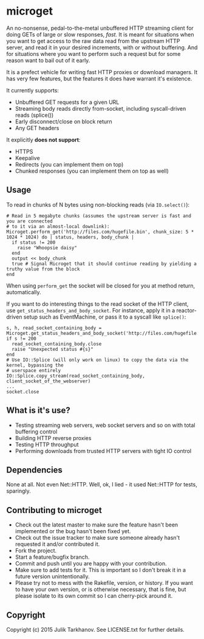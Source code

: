 # microget

An no-nonsense, pedal-to-the-metal unbuffered HTTP streaming client for doing GETs of large or slow responses, _fast._
It is meant for situations when you want to get access to the raw data read from the upstream HTTP server,
and read it in your desired increments, with or without buffering. And for situations where you want to
perform such a request but for some reason want to bail out of it early.

It is a prefect vehicle for writing fast HTTP proxies or download managers. It has very few features, but
the features it does have warrant it's existence.

It currently supports:

* Unbuffered GET requests for a given URL
* Streaming body reads directly from-socket, including syscall-driven reads (splice())
* Early disconnect/close on block return
* Any GET headers

It explicitly __does not support__:

* HTTPS
* Keepalive
* Redirects (you can implement them on top)
* Chunked responses (you can implement them on top as well)

## Usage

To read in chunks of N bytes using non-blocking reads (via `IO.select()`):

    # Read in 5 megabyte chunks (assumes the upstream server is fast and you are connected
    # to it via an almost-local downlink):
    Microget.perform_get('http://files.com/hugefile.bin', chunk_size: 5 * 1024 * 1024) do | status, headers, body_chunk |
      if status != 200
        raise "Whoopsie daisy"
      end
      output << body_chunk
      true # Signal Microget that it should continue reading by yielding a truthy value from the block
    end

When using `perform_get` the socket will be closed for you at method return, automatically.
  
If you want to do interesting things to the read socket of the HTTP client, use `get_status_headers_and_body_socket`.
For instance, apply it in a reactor-driven setup such as EventMachine, or pass it to a syscall like `splice()`:

    s, h, read_socket_containing_body = Microget.get_status_headers_and_body_socket('http://files.com/hugefile.bin')
    if s != 200
      read_socket_containing_body.close
      raise "Unexpected status #{s}"
    end
    # Use IO::Splice (will only work on linux) to copy the data via the kernel, bypassing the
    # userspace entirely
    IO::Splice.copy_stream(read_socket_containing_body, client_socket_of_the_webserver)
    ...
    socket.close

## What is it's use?

* Testing streaming web servers, web socket servers and so on  with total buffering control
* Building HTTP reverse proxies
* Testing HTTP throughput
* Performing downloads from trusted HTTP servers with tight IO control

## Dependencies

None at all. Not even Net::HTTP. Well, ok, I lied - it used Net::HTTP for tests, sparingly.

## Contributing to microget
 
* Check out the latest master to make sure the feature hasn't been implemented or the bug hasn't been fixed yet.
* Check out the issue tracker to make sure someone already hasn't requested it and/or contributed it.
* Fork the project.
* Start a feature/bugfix branch.
* Commit and push until you are happy with your contribution.
* Make sure to add tests for it. This is important so I don't break it in a future version unintentionally.
* Please try not to mess with the Rakefile, version, or history. If you want to have your own version, or is otherwise necessary, that is fine, but please isolate to its own commit so I can cherry-pick around it.

## Copyright

Copyright (c) 2015 Julik Tarkhanov. See LICENSE.txt for
further details.

